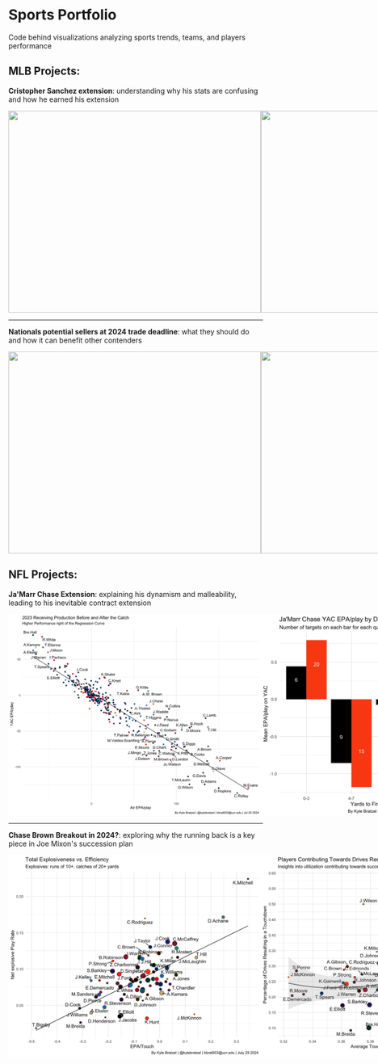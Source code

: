 # Sports Portfolio
Code behind visualizations analyzing sports trends, teams, and players performance

## MLB Projects:

**Cristopher Sanchez extension**: understanding why his stats are confusing and how he earned his extension

<div style="display: flex; flex-direction: row; justify-content: space-between;">
  <img src="https://github.com/kbrat003/SportsPortfolio/assets/102700008/2670eb8d-bd2a-4bd3-8a30-12c1d61a0337" width="500" height="400"/>
  <img src="https://github.com/kbrat003/SportsPortfolio/assets/102700008/eab2db2b-71e6-407b-860a-1ea1dfd7c4c9" width="500" height="400"/>
</div>

---

**Nationals potential sellers at 2024 trade deadline**: what they should do and how it can benefit other contenders

<div style="display: flex; flex-direction: row; justify-content: space-between;">
  <img src="https://github.com/kbrat003/SportsPortfolio/assets/102700008/385d9263-2d5f-451c-8070-7cc7a00c3f1f" width="500" height="400"/>
  <img src="https://github.com/kbrat003/SportsPortfolio/assets/102700008/a66d2fdd-4cc2-473f-92c7-7ff5acd72bb5" width="500" height="400"/>
</div>

## NFL Projects:

**Ja'Marr Chase Extension**: explaining his dynamism and malleability, leading to his inevitable contract extension

<div style="display: flex; flex-direction: row; justify-content: space-between;">
  <img src="https://github.com/kbrat003/SportsPortfolio/blob/fe16d9103710073a77663b3c652b83f6c758d625/Visualizations/NFL/BengalsReceiverAnalysis/creationAbility23.jpeg" width="500" height="400"/>
  <img src="https://github.com/kbrat003/SportsPortfolio/blob/fe16d9103710073a77663b3c652b83f6c758d625/Visualizations/NFL/BengalsReceiverAnalysis/Chase23YAC.jpeg" width="500" height="400"/>
</div>

---

**Chase Brown Breakout in 2024?**: exploring why the running back is a key piece in Joe Mixon's succession plan

<div style="display: flex; flex-direction: row; justify-content: space-between;">
  <img src="https://github.com/kbrat003/SportsPortfolio/blob/fe16d9103710073a77663b3c652b83f6c758d625/Visualizations/NFL/chaseBrown/totalExplosives.jpeg" width="500" height="400"/>
  <img src="https://github.com/kbrat003/SportsPortfolio/blob/b7e5a05d427f02b9de27bf4f5796f42de7dc5117/Visualizations/NFL/chaseBrown/scoringOverExpectation.jpeg" width="500" height="400"/>
</div>
